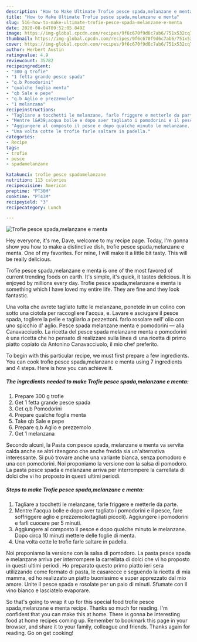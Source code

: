 ```yaml
---
description: "How to Make Ultimate Trofie pesce spada,melanzane e menta"
title: "How to Make Ultimate Trofie pesce spada,melanzane e menta"
slug: 516-how-to-make-ultimate-trofie-pesce-spada-melanzane-e-menta
date: 2020-08-04T09:52:05.849Z
image: https://img-global.cpcdn.com/recipes/9f6c670f9d6c7ab6/751x532cq70/trofie-pesce-spadamelanzane-e-menta-recipe-main-photo.jpg
thumbnail: https://img-global.cpcdn.com/recipes/9f6c670f9d6c7ab6/751x532cq70/trofie-pesce-spadamelanzane-e-menta-recipe-main-photo.jpg
cover: https://img-global.cpcdn.com/recipes/9f6c670f9d6c7ab6/751x532cq70/trofie-pesce-spadamelanzane-e-menta-recipe-main-photo.jpg
author: Herbert Austin
ratingvalue: 4.9
reviewcount: 35782
recipeingredient:
- "300 g trofie"
- "1 fetta grande pesce spada"
- "q.b Pomodorini"
- "qualche foglia menta"
- "qb Sale e pepe"
- "q.b Aglio e prezzemolo"
- "1 melanzana"
recipeinstructions:
- "Tagliare a tocchetti le melanzane, farle friggere e metterle da parte."
- "Mentre l&#39;acqua bolle e dopo aver tagliato i pomodorini e il pesce, fare soffriggere aglio e prezzemolo(tagliati piccoli). Aggiungere i pomodorini e farli cuocere per 5 minuti."
- "Aggiungere al composto il pesce e dopo qualche minuto le melanzane. Dopo circa 10 minuti mettere delle foglie di menta."
- "Una volta cotte le trofie farle saltare in padella."
categories:
- Recipe
tags:
- trofie
- pesce
- spadamelanzane

katakunci: trofie pesce spadamelanzane 
nutrition: 113 calories
recipecuisine: American
preptime: "PT30M"
cooktime: "PT43M"
recipeyield: "3"
recipecategory: Lunch

---
```



![Trofie pesce spada,melanzane e menta](https://img-global.cpcdn.com/recipes/9f6c670f9d6c7ab6/751x532cq70/trofie-pesce-spadamelanzane-e-menta-recipe-main-photo.jpg)

Hey everyone, it's me, Dave, welcome to my recipe page. Today, I'm gonna show you how to make a distinctive dish, trofie pesce spada,melanzane e menta. One of my favorites. For mine, I will make it a little bit tasty. This will be really delicious.

Trofie pesce spada,melanzane e menta is one of the most favored of current trending foods on earth. It's simple, it's quick, it tastes delicious. It is enjoyed by millions every day. Trofie pesce spada,melanzane e menta is something which I have loved my entire life. They are fine and they look fantastic.

Una volta che avrete tagliato tutte le melanzane, ponetele in un colino con sotto una ciotola per raccogliere l&#39;acqua, e. Lavare e asciugare il pesce spada, togliere la pelle e tagliarlo a pezzettoni. farlo rosolare nell&#39; olio con uno spicchio d&#39; aglio. Pesce spada melanzane menta e pomodorini — alla Canavacciuolo. La ricetta del pesce spada melanzane menta e pomodorini è una ricetta che ho pensato di realizzare sulla linea di una ricetta di primo piatto copiato da Antonino Canavacciuolo, il mio chef preferito.


To begin with this particular recipe, we must first prepare a few ingredients. You can cook trofie pesce spada,melanzane e menta using 7 ingredients and 4 steps. Here is how you can achieve it.

<!--inarticleads1-->

##### The ingredients needed to make Trofie pesce spada,melanzane e menta:

1. Prepare 300 g trofie
1. Get 1 fetta grande pesce spada
1. Get q.b Pomodorini
1. Prepare qualche foglia menta
1. Take qb Sale e pepe
1. Prepare q.b Aglio e prezzemolo
1. Get 1 melanzana


Secondo alcuni, la Pasta con pesce spada, melanzane e menta va servita calda anche se altri ritengono che anche fredda sia un&#39;alternativa interessante. Si può trovare anche una variante bianca, senza pomodoro e una con pomodorini. Noi proponiamo la versione con la salsa di pomodoro. La pasta pesce spada e melanzane arriva per interrompere la carrellata di dolci che vi ho proposto in questi ultimi periodi. 

<!--inarticleads2-->

##### Steps to make Trofie pesce spada,melanzane e menta:

1. Tagliare a tocchetti le melanzane, farle friggere e metterle da parte.
1. Mentre l&#39;acqua bolle e dopo aver tagliato i pomodorini e il pesce, fare soffriggere aglio e prezzemolo(tagliati piccoli). Aggiungere i pomodorini e farli cuocere per 5 minuti.
1. Aggiungere al composto il pesce e dopo qualche minuto le melanzane. Dopo circa 10 minuti mettere delle foglie di menta.
1. Una volta cotte le trofie farle saltare in padella.


Noi proponiamo la versione con la salsa di pomodoro. La pasta pesce spada e melanzane arriva per interrompere la carrellata di dolci che vi ho proposto in questi ultimi periodi. Ho preparato questo primo piatto ieri sera utilizzando come formato di pasta, le casarecce e seguendo la ricetta di mia mamma, ed ho realizzato un piatto buonissimo e super apprezzato dal mio amore. Unite il pesce spada e rosolate per un paio di minuti. Sfumate con il vino bianco e lasciatelo evaporare. 

So that's going to wrap it up for this special food trofie pesce spada,melanzane e menta recipe. Thanks so much for reading. I'm confident that you can make this at home. There is gonna be interesting food at home recipes coming up. Remember to bookmark this page in your browser, and share it to your family, colleague and friends. Thanks again for reading. Go on get cooking!
